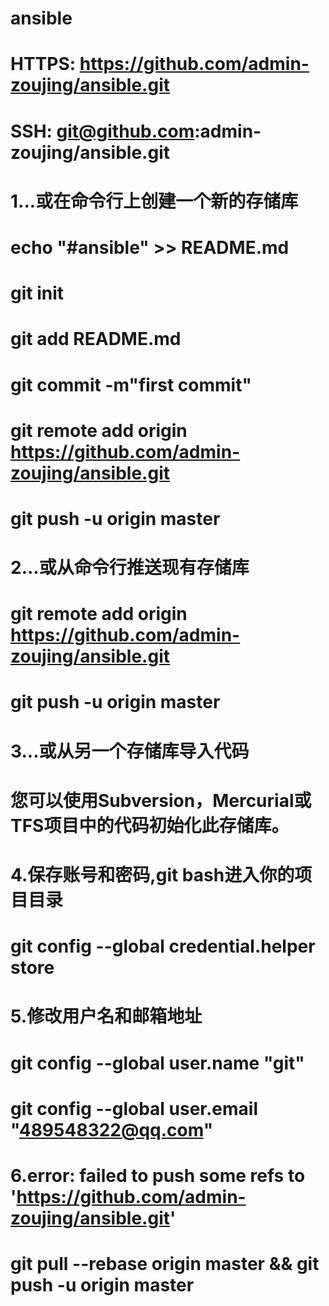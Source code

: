 # ansible
# HTTPS: https://github.com/admin-zoujing/ansible.git
# SSH:   git@github.com:admin-zoujing/ansible.git

# 1...或在命令行上创建一个新的存储库
# echo "#ansible" >> README.md
# git init
# git add README.md 
# git commit -m"first commit"
# git remote add origin https://github.com/admin-zoujing/ansible.git
# git push -u origin master

# 2...或从命令行推送现有存储库
# git remote add origin https://github.com/admin-zoujing/ansible.git
# git push -u origin master

# 3...或从另一个存储库导入代码
# 您可以使用Subversion，Mercurial或TFS项目中的代码初始化此存储库。

# 4.保存账号和密码,git bash进入你的项目目录
# git config --global credential.helper store

# 5.修改用户名和邮箱地址
# git config --global user.name "git"
# git config --global user.email "489548322@qq.com"

# 6.error: failed to push some refs to 'https://github.com/admin-zoujing/ansible.git'
# git pull --rebase origin master &&  git push -u origin master
